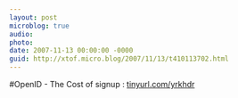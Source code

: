 ```yaml
---
layout: post
microblog: true
audio: 
photo: 
date: 2007-11-13 00:00:00 -0000
guid: http://xtof.micro.blog/2007/11/13/t410113702.html
---
```

#OpenID - The Cost of signup :  [tinyurl.com/yrkhdr](http://tinyurl.com/yrkhdr)
